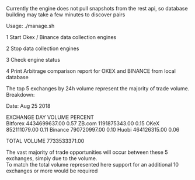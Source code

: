 Currently the engine does not pull snapshots from the rest api, so database building may take a few minutes to discover pairs

Usage: ./manage.sh

1 Start Okex / Binance data collection engines

2 Stop data collection engines

3 Check engine status

4 Print Arbitrage comparison report for OKEX and BINANCE from local database







The top 5 exchanges by 24h volume represent the majority of trade volume. Breakdown:      

Date: Aug 25 2018   

  EXCHANGE          DAY VOLUME          PERCENT   
Bitforex            4434699637.00             0.57
ZB.com              1191875343.00             0.15
OKeX                852111079.00              0.11
Binance             790720997.00              0.10
Huobi               464126315.00              0.06

TOTAL VOLUME        7733533371.00

The vast majority of trade opportunities will occur between these 5 exchanges, simply due to the volume.      
To match the total volume represented here support for an additional 10 exchanges or more would be required   
